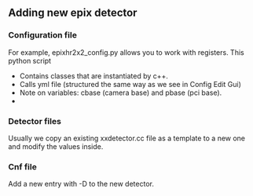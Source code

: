 ## Adding new epix detector
### Configuration file
For example, epixhr2x2_config.py allows you to work with registers. This python script  
- Contains classes that are instantiated by c++.
- Calls yml file (structured the same way as we see in Config Edit Gui)
- Note on variables: cbase (camera base) and pbase (pci base).
- 
### Detector files
Usually we copy an existing xxdetector.cc file as a template to a new one and modify the values inside. 

### Cnf file
Add a new entry with -D to the new detector.  
